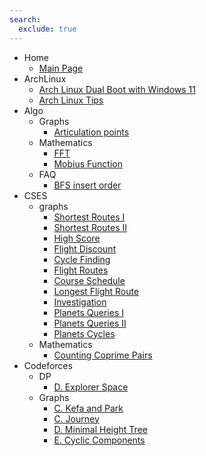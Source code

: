 ```yaml
---
search:
  exclude: true
---
```


- Home
	- [Main Page](index.md)
- ArchLinux
    - [Arch Linux Dual Boot with Windows 11](Archlinux/archlinux_dual_boot.md)
    - [Arch Linux Tips](Archlinux/archlinux_tips.md)
- Algo
    - Graphs
        - [Articulation points](Algo/graphs/articulation_points.md)
    - Mathematics
        - [FFT](Algo/Mathematics/fft.md)
        - [Mobius Function](Algo/Mathematics/mobius.md)
    - FAQ
        - [BFS insert order](Algo/faq/bfs_insert_order.md)
- CSES
    - graphs
        - [Shortest Routes I](CSES/graphs/shortest_routes_I.md)
        - [Shortest Routes II](CSES/graphs/shortest_routes_II.md)
        - [High Score](CSES/graphs/high_score.md)
        - [Flight Discount](CSES/graphs/flight_discount.md)
        - [Cycle Finding](CSES/graphs/cycle_finding.md)
        - [Flight Routes](CSES/graphs/flight_routes.md)
        - [Course Schedule](CSES/graphs/course_schedule.md)
        - [Longest Flight Route](CSES/graphs/longest_flight_route.md)
        - [Investigation](CSES/graphs/investigation.md)
        - [Planets Queries I](CSES/graphs/planets_queries_I.md)
        - [Planets Queries II](CSES/graphs/planets_queries_II.md)
        - [Planets Cycles](CSES/graphs/planets_cycles.md)
    - Mathematics
        - [Counting Coprime Pairs](CSES/mathematics/Counting_Coprime_Pairs.md)
- Codeforces
    - DP
        - [D. Explorer Space](Codeforces/dp/explorer_space.md)
    - Graphs
        - [C. Kefa and Park](Codeforces/graphs/kefa_and_park.md)
        - [C. Journey](Codeforces/graphs/journey.md)
        - [D. Minimal Height Tree](Codeforces/graphs/minimal_height_tree.md)
        - [E. Cyclic Components](Codeforces/graphs/cyclic_components.md)